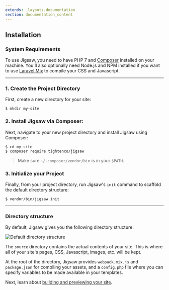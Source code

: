 ```yaml
---
extends: _layouts.documentation
section: documentation_content
---
```


## Installation

### System Requirements

To use Jigsaw, you need to have PHP 7 and [Composer](https://getcomposer.org/) installed on your machine. You'll also optionally need Node.js and NPM installed if you want to use [Laravel Mix](https://laravel.com/docs/5.6/mix) to compile your CSS and Javascript.

---

### 1. Create the Project Directory

First, create a new directory for your site:

```
$ mkdir my-site
```

### 2. Install Jigsaw via Composer:

Next, navigate to your new project directory and install Jigsaw using Composer:

```
$ cd my-site
$ composer require tightenco/jigsaw
```

> Make sure `~/.composer/vendor/bin` is in your `$PATH`.

### 3. Initialize your Project

Finally, from your project directory, run Jigsaw's `init` command to scaffold the default directory structure:

```
$ vendor/bin/jigsaw init
```

---

### Directory structure

By default, Jigsaw gives you the following directory structure:

![Default directory structure](../../img/directory-structure.png)

The `source` directory contains the actual contents of your site. This is where all of your site's pages, CSS, Javascript, images, etc. will be kept.

At the root of the directory, Jigsaw provides `webpack.mix.js` and `package.json` for compiling your assets, and a `config.php` file where you can specify variables to be made available in your templates.

Next, learn about [building and previewing your site](../building-and-previewing).
